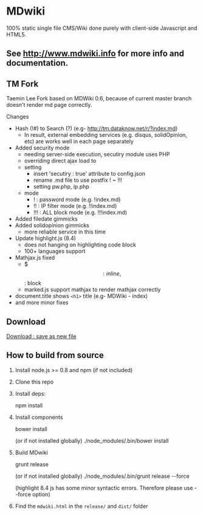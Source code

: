 MDwiki
======

100% static single file CMS/Wiki done purely with client-side Javascript and HTML5.

See http://www.mdwiki.info for more info and documentation.
------


TM Fork
-------

Taemin Lee Fork based on MDWiki 0.6, because of current master branch doesn't render md page correctly.

Changes

- Hash (!#) to Search (?) (e.g- http://tm.dataknow.net/r/?index.md)
    - In result, external embedding services (e.g. disqus, solidOpinion, etc) are works well in each page separately
- Added security mode
    - needing server-side execution, secutiry module uses PHP
    - overriding direct ajax load to
    - setting
        - insert 'secutiry : true' attribute to config.json
        - rename .md file to use postfix ! ~ !!!
        - setting pw.php, ip.php
    - mode
        - ! : password mode (e.g. !index.md)
        - !! : IP filter mode (e.g. !!index.md)
        - !!! : ALL block mode (e.g. !!!index.md)
- Added filedate gimmicks
- Added solidopinion gimmicks
    - more reliable service in this time
- Update highlight.js (8.4)
    - does not hanging on highlighting code block
    - 100+ languages support
- Mathjax.js fixed
    - $$$ : inline, $$ : block
    - marked.js support mathjax to render mathjax correctly
- document.title shows `<h1>` title (e.g- MDWiki - index)
- and more minor fixes


Download
--------

[Download : save as new file](http://tm.dataknow.net/index.html)

How to build from source
------------------------

1. Install node.js >= 0.8 and npm (if not included)
2. Clone this repo
3. Install deps:

    npm install

4. Install components

    bower install

    (or if not installed globally)
    ./node_modules/.bin/bower install

5. Build MDwiki

    grunt release

    (or if not installed globally)
    ./node_modules/.bin/grunt release --force

    (highlight 8.4 js has some minor syntactic errors. Therefore please use --force option)

6. Find the `mdwiki.html` in the `release/` and `dist/` folder